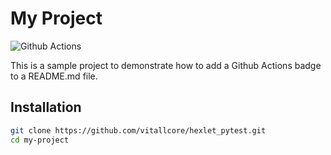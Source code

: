 # My Project

![Github Actions](https://github.com/vitallcore/hexlet_pytest/actions/workflows/hello-world.yml/badge.svg)

This is a sample project to demonstrate how to add a Github Actions badge to a README.md file.

## Installation

```bash
git clone https://github.com/vitallcore/hexlet_pytest.git
cd my-project
